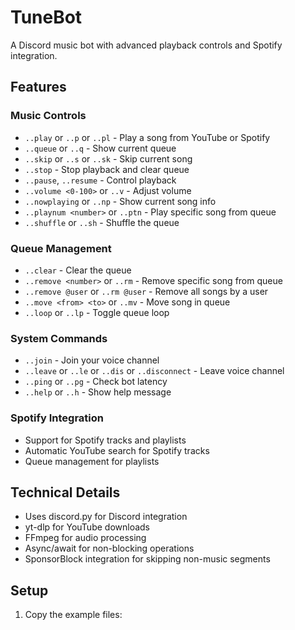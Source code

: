 # TuneBot

A Discord music bot with advanced playback controls and Spotify integration.

## Features

### Music Controls
- `..play` or `..p` or `..pl` - Play a song from YouTube or Spotify
- `..queue` or `..q` - Show current queue
- `..skip` or `..s` or `..sk` - Skip current song
- `..stop` - Stop playback and clear queue
- `..pause`, `..resume` - Control playback
- `..volume <0-100>` or `..v` - Adjust volume
- `..nowplaying` or `..np` - Show current song info
- `..playnum <number>` or `..ptn` - Play specific song from queue
- `..shuffle` or `..sh` - Shuffle the queue

### Queue Management
- `..clear` - Clear the queue
- `..remove <number>` or `..rm` - Remove specific song from queue
- `..remove @user` or `..rm @user` - Remove all songs by a user
- `..move <from> <to>` or `..mv` - Move song in queue
- `..loop` or `..lp` - Toggle queue loop

### System Commands
- `..join` - Join your voice channel
- `..leave` or `..le` or `..dis` or `..disconnect` - Leave voice channel
- `..ping` or `..pg` - Check bot latency
- `..help` or `..h` - Show help message

### Spotify Integration
- Support for Spotify tracks and playlists
- Automatic YouTube search for Spotify tracks
- Queue management for playlists

## Technical Details

- Uses discord.py for Discord integration
- yt-dlp for YouTube downloads
- FFmpeg for audio processing
- Async/await for non-blocking operations
- SponsorBlock integration for skipping non-music segments

## Setup

1. Copy the example files: